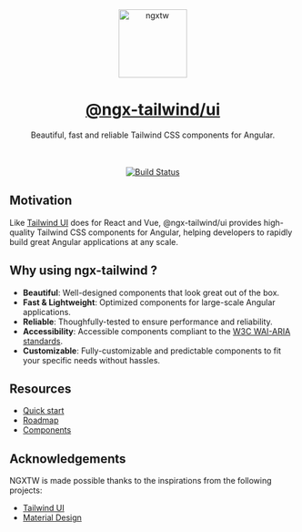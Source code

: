 <div align="center">
  <a href="https://www.ngxtw.com/">
    <img src="https://ngxtw-assets.pages.dev/ngxtw-logo-doc.png" alt="ngxtw" height="120" />
    <h1>@ngx-tailwind/ui</h1>
  </a>
</div>

<div align="center">
Beautiful, fast and reliable Tailwind CSS components for Angular.
<br/>
<br/>
<br/>

[![Build Status](https://dev.azure.com/ecologiciel/Lab/_apis/build/status%2Fngxtw-lib?repoName=William-Mba%2Fngxtw&branchName=master)](https://dev.azure.com/ecologiciel/Lab/_build/latest?definitionId=5&repoName=William-Mba%2Fngxtw&branchName=master)

</div>

## Motivation

Like [Tailwind UI](https://tailwindui.com/) does for React and Vue, @ngx-tailwind/ui provides high-quality Tailwind CSS components for Angular, helping developers to rapidly build great Angular applications at any scale.

## Why using ngx-tailwind ?

- **Beautiful**: Well-designed components that look great out of the box.
- **Fast & Lightweight**: Optimized components for large-scale Angular applications.
- **Reliable**: Thoughfully-tested to ensure performance and reliability.
- **Accessibility**: Accessible components compliant to the [W3C WAI-ARIA standards](https://www.w3.org/TR/wai-aria/).
- **Customizable**: Fully-customizable and predictable components to fit your specific needs without hassles.

## Resources

- [Quick start](https://ngxtw.com/quick-start)
- [Roadmap](https://www.ngxtw.com/roadmap)
- [Components](https://www.ngxtw.com/)

## Acknowledgements

NGXTW is made possible thanks to the inspirations from the following projects:

- [Tailwind UI](https://tailwindui.com/)
- [Material Design](https://m3.material.io/)

